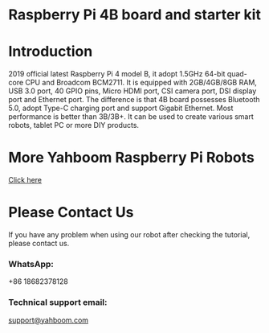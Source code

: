 # Raspberry Pi 4B board and starter kit
# Introduction
2019 official latest Raspberry Pi 4 model B, it adopt 1.5GHz 64-bit quad-core CPU and Broadcom BCM2711. It is equipped with 2GB/4GB/8GB RAM, USB 3.0 port, 40 GPIO pins, Micro HDMI port, CSI camera port, DSI display port and Ethernet port. The difference is that 4B board possesses Bluetooth 5.0, adopt Type-C charging port and support Gigabit Ethernet. Most performance is better than 3B/3B+. It can be used to create various smart robots, tablet PC or more DIY products.

# More Yahboom Raspberry Pi Robots
[Click here](https://category.yahboom.net/collections/raspberry-pi)

# Please Contact Us
If you have any problem when using our robot after checking the tutorial, please contact us.

### WhatsApp:
+86 18682378128

### Technical support email: 
support@yahboom.com

